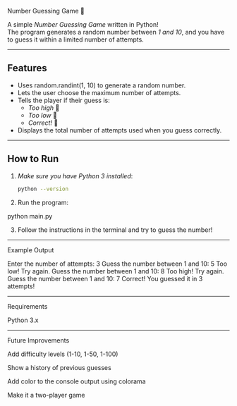 Number Guessing Game 🎯

A simple *Number Guessing Game* written in Python!  
The program generates a random number between *1 and 10*, and you have to guess it within a limited number of attempts.

---

## Features
- Uses random.randint(1, 10) to generate a random number.
- Lets the user choose the maximum number of attempts.
- Tells the player if their guess is:
  - *Too high* 🔼  
  - *Too low* 🔽  
  - *Correct!* 🎉  
- Displays the total number of attempts used when you guess correctly.

---

## How to Run
1. *Make sure you have Python 3 installed*:
   ```bash
   python --version

2. Run the program:

python main.py


3. Follow the instructions in the terminal and try to guess the number!




---

Example Output

Enter the number of attempts: 3
Guess the number between 1 and 10: 5
Too low! Try again.
Guess the number between 1 and 10: 8
Too high! Try again.
Guess the number between 1 and 10: 7
Correct! You guessed it in 3 attempts!


---

Requirements

Python 3.x



---

Future Improvements

Add difficulty levels (1-10, 1-50, 1-100)

Show a history of previous guesses

Add color to the console output using colorama

Make it a two-player game

